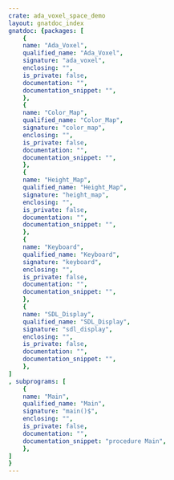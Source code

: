 ```yaml
---
crate: ada_voxel_space_demo
layout: gnatdoc_index
gnatdoc: {packages: [
    {
    name: "Ada_Voxel",
    qualified_name: "Ada_Voxel",
    signature: "ada_voxel",
    enclosing: "",
    is_private: false,
    documentation: "",
    documentation_snippet: "",
    },
    {
    name: "Color_Map",
    qualified_name: "Color_Map",
    signature: "color_map",
    enclosing: "",
    is_private: false,
    documentation: "",
    documentation_snippet: "",
    },
    {
    name: "Height_Map",
    qualified_name: "Height_Map",
    signature: "height_map",
    enclosing: "",
    is_private: false,
    documentation: "",
    documentation_snippet: "",
    },
    {
    name: "Keyboard",
    qualified_name: "Keyboard",
    signature: "keyboard",
    enclosing: "",
    is_private: false,
    documentation: "",
    documentation_snippet: "",
    },
    {
    name: "SDL_Display",
    qualified_name: "SDL_Display",
    signature: "sdl_display",
    enclosing: "",
    is_private: false,
    documentation: "",
    documentation_snippet: "",
    },
]
, subprograms: [
    {
    name: "Main",
    qualified_name: "Main",
    signature: "main()$",
    enclosing: "",
    is_private: false,
    documentation: "",
    documentation_snippet: "procedure Main",
    },
]
}
---
```

